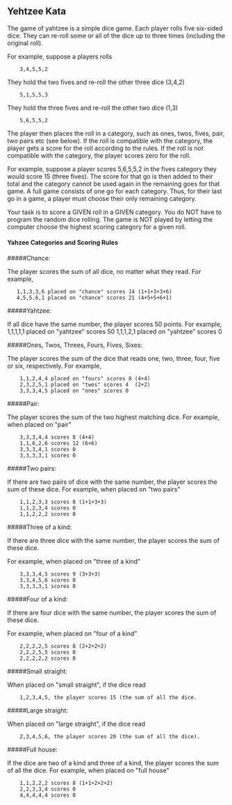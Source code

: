 ## Yehtzee Kata

The game of yahtzee is a simple dice game. Each player rolls five
six-sided dice. They can re-roll some or all of the dice up to three
times (including the original roll).

For example, suppose a players rolls

		3,4,5,5,2

They hold the two fives and re-roll the other three dice (3,4,2)

		5,1,5,5,3

They hold the three fives and re-roll the other two dice (1,3)

		5,6,5,5,2

The player then places the roll in a category, such as ones, twos, fives,
pair, two pairs etc (see below). If the roll is compatible with the category,
the player gets a score for the roll according to the rules. If the roll is not
compatible with the category, the player scores zero for the roll.

For example, suppose a player scores 5,6,5,5,2 in the fives category they
would score 15 (three fives). The score for that go is then added to their
total and the category cannot be used again in the remaining goes for that game.
A full game consists of one go for each category. Thus, for their last go in
a game, a player must choose their only remaining category.

Your task is to score a GIVEN roll in a GIVEN category.
You do NOT have to program the random dice rolling.
The game is NOT played by letting the computer choose the highest scoring
category for a given roll.


#### Yahzee Categories and Scoring Rules


#####Chance:

The player scores the sum of all dice, no matter what they read.
For example,

	   1,1,3,3,6 placed on "chance" scores 14 (1+1+3+3+6)
	   4,5,5,6,1 placed on "chance" scores 21 (4+5+5+6+1)

#####Yahtzee:

If all dice have the same number, the player scores 50 points.
	  For example,
	   1,1,1,1,1 placed on "yahtzee" scores 50
	   1,1,1,2,1 placed on "yahtzee" scores 0

#####Ones, Twos, Threes, Fours, Fives, Sixes:

The player scores the sum of the dice that reads one,
two, three, four, five or six, respectively.
For example,

	    1,1,2,4,4 placed on "fours" scores 8 (4+4)
	    2,3,2,5,1 placed on "twos" scores 4  (2+2)
	    3,3,3,4,5 placed on "ones" scores 0

#####Pair:

The player scores the sum of the two highest matching dice.
For example, when placed on "pair"

	    3,3,3,4,4 scores 8 (4+4)
	    1,1,6,2,6 scores 12 (6+6)
	    3,3,3,4,1 scores 0
	    3,3,3,3,1 scores 0

#####Two pairs:

If there are two pairs of dice with the same number, the
player scores the sum of these dice.
For example, when placed on "two pairs"

	    1,1,2,3,3 scores 8 (1+1+3+3)
	    1,1,2,3,4 scores 0
	    1,1,2,2,2 scores 0

#####Three of a kind:

If there are three dice with the same number, the player
scores the sum of these dice.

For example, when placed on "three of a kind"

		3,3,3,4,5 scores 9 (3+3+3)
		3,3,4,5,6 scores 0
		3,3,3,3,1 scores 0

#####Four of a kind:

If there are four dice with the same number, the player
scores the sum of these dice.

For example, when placed on "four of a kind"

		2,2,2,2,5 scores 8 (2+2+2+2)
		2,2,2,5,5 scores 0
		2,2,2,2,2 scores 0

#####Small straight:

When placed on "small straight", if the dice read

        1,2,3,4,5, the player scores 15 (the sum of all the dice.

#####Large straight:

When placed on "large straight", if the dice read

        2,3,4,5,6, the player scores 20 (the sum of all the dice).

#####Full house:

If the dice are two of a kind and three of a kind, the
player scores the sum of all the dice.
For example, when placed on "full house"

		1,1,2,2,2 scores 8 (1+1+2+2+2)
		2,2,3,3,4 scores 0
		4,4,4,4,4 scores 0
